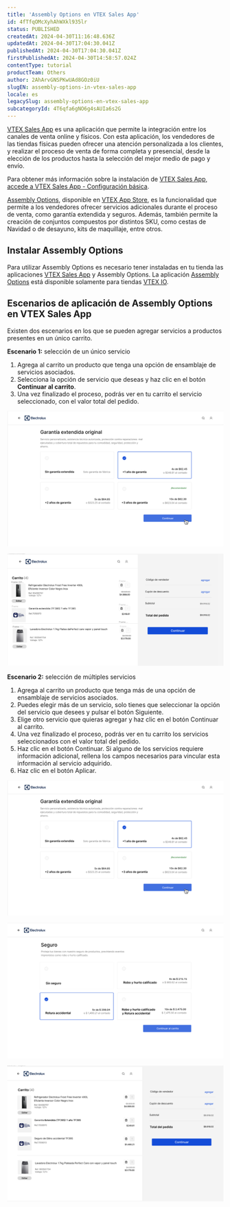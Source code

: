 ```yaml
---
title: 'Assembly Options en VTEX Sales App'
id: 4fTfqOMcXyhAhWXkl935lr
status: PUBLISHED
createdAt: 2024-04-30T11:16:48.636Z
updatedAt: 2024-04-30T17:04:30.041Z
publishedAt: 2024-04-30T17:04:30.041Z
firstPublishedAt: 2024-04-30T14:58:57.024Z
contentType: tutorial
productTeam: Others
author: 2AhArvGNSPKwUAd8GOz0iU
slugEN: assembly-options-in-vtex-sales-app
locale: es
legacySlug: assembly-options-en-vtex-sales-app
subcategoryId: 4T6qfa6gNO6g4sAUIa6s2G
---
```


[VTEX Sales App](https://apps.vtex.com/vtex-assisted-sales-admin/p) es una aplicación que permite la integración entre los canales de venta online y físicos. Con esta aplicación, los vendedores de las tiendas físicas pueden ofrecer una atención personalizada a los clientes, y realizar el proceso de venta de forma completa y presencial, desde la elección de los productos hasta la selección del mejor medio de pago y envío.

Para obtener más información sobre la instalación de [VTEX Sales App, accede a VTEX Sales App - Configuración básica](https://help.vtex.com/es/tracks/instore-primeiros-passos-e-configuracoes--zav76TFEZlAjnyBVL5tRc/4L5SoLxE8O3YkxF7FKymrO).

[Assembly Options](https://help.vtex.com/es/tutorial/assembly-options-app), disponible en [VTEX  App Store](https://apps.vtex.com/vtex-admin-assembly-options/p), es la funcionalidad que permite a los vendedores ofrecer servicios adicionales durante el proceso de venta, como garantía extendida y seguros. Además, también permite la creación de conjuntos compuestos por distintos SKU, como cestas de Navidad o de desayuno, kits de maquillaje, entre otros. 

## Instalar Assembly Options

Para utilizar Assembly Options es necesario tener instaladas en tu tienda las aplicaciones [VTEX Sales App](https://apps.vtex.com/vtex-assisted-sales-admin/p) y Assembly Options. La aplicación [Assembly Options](https://help.vtex.com/es/tutorial/assembly-options-app--54mWg37mojrqOgCA79iqqk) está disponible solamente para tiendas [VTEX IO](https://developers.vtex.com/docs/guides/welcome).

## Escenarios de aplicación de Assembly Options en VTEX Sales App

Existen dos escenarios en los que se pueden agregar servicios a productos presentes en un único carrito.

**Escenario 1:** selección de un único servicio

1. Agrega al carrito un producto que tenga una opción de ensamblaje de servicios asociados.
2. Selecciona la opción de servicio que deseas y haz clic en el botón **Continuar al carrito**.
3. Una vez finalizado el proceso, podrás ver en tu carrito el servicio seleccionado, con el valor total del pedido.

![Garantia estendida - ES](https://raw.githubusercontent.com/vtexdocs/help-center-content/refs/heads/main/docs/es/tutorials/Unified%20Commerce/VTEX%20Sales%20App/assembly-options-en-vtex-sales-app_1.png)

![Carrinho - ES](https://raw.githubusercontent.com/vtexdocs/help-center-content/refs/heads/main/docs/es/tutorials/Unified%20Commerce/VTEX%20Sales%20App/assembly-options-en-vtex-sales-app_2.png)

**Escenario 2:** selección de múltiples servicios

1. Agrega al carrito un producto que tenga más de una opción de ensamblaje de servicios asociados.
2. Puedes elegir más de un servicio, solo tienes que seleccionar la opción del servicio que desees y pulsar el botón Siguiente.
3. Elige otro servicio que quieras agregar y haz clic en el botón Continuar al carrito.
4. Una vez finalizado el proceso, podrás ver en tu carrito los servicios seleccionados con el valor total del pedido.
5. Haz clic en el botón Continuar. Si alguno de los servicios requiere información adicional, rellena los campos necesarios para vincular esta información al servicio adquirido.
6. Haz clic en el botón Aplicar.

![Garantia estendida - ES](https://raw.githubusercontent.com/vtexdocs/help-center-content/refs/heads/main/docs/es/tutorials/Unified%20Commerce/VTEX%20Sales%20App/assembly-options-en-vtex-sales-app_3.png)

![Seguro - ES](https://raw.githubusercontent.com/vtexdocs/help-center-content/refs/heads/main/docs/es/tutorials/Unified%20Commerce/VTEX%20Sales%20App/assembly-options-en-vtex-sales-app_4.png)

![Ordem pedido - ES](https://raw.githubusercontent.com/vtexdocs/help-center-content/refs/heads/main/docs/es/tutorials/Unified%20Commerce/VTEX%20Sales%20App/assembly-options-en-vtex-sales-app_5.png)
